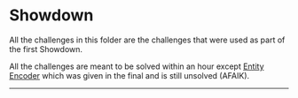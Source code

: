 # Showdown

All the challenges in this folder are the challenges that were used as part of the first Showdown.

All the challenges are meant to be solved within an hour except [Entity Encoder](./Pwn/entity-encoder/) which was given in the final and is still unsolved (AFAIK).

---